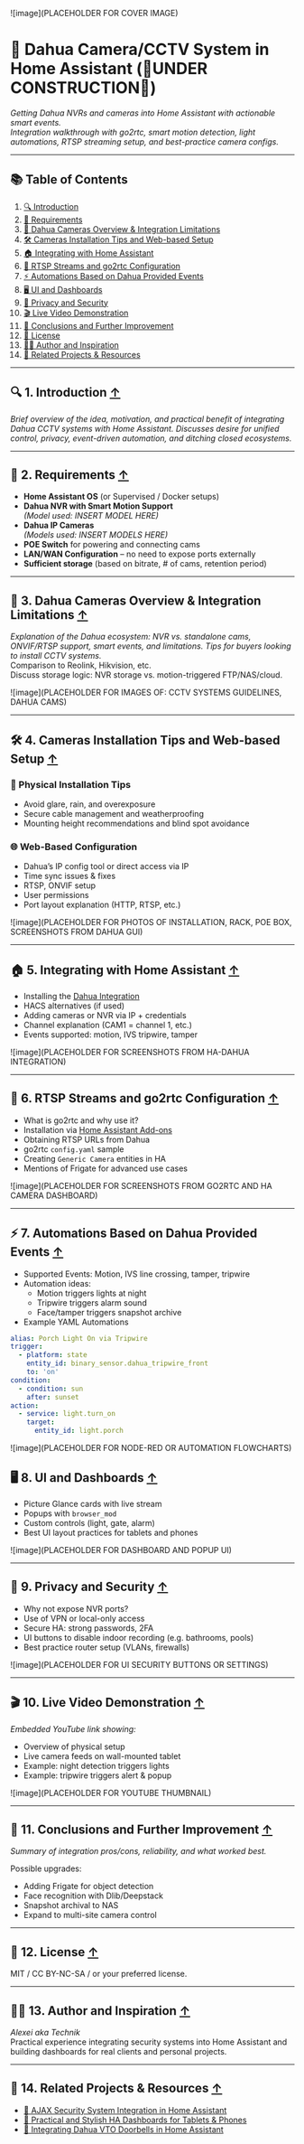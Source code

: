 
![image](PLACEHOLDER FOR COVER IMAGE)

# 🎥 Dahua Camera/CCTV System in Home Assistant (🚧UNDER CONSTRUCTION🚧)
_Getting Dahua NVRs and cameras into Home Assistant with actionable smart events.  
Integration walkthrough with go2rtc, smart motion detection, light automations, RTSP streaming setup, and best-practice camera configs._

---

## 📚 Table of Contents

1. [🔍 Introduction](#-1-introduction)  
2. [🧰 Requirements](#-2-requirements)  
3. [🧱 Dahua Cameras Overview & Integration Limitations](#-3-dahua-cameras-overview--integration-limitations)  
4. [🛠️ Cameras Installation Tips and Web-based Setup](#-4-cameras-installation-tips-and-web-based-setup)  
5. [🏠 Integrating with Home Assistant](#-5-integrating-with-home-assistant)  
6. [📡 RTSP Streams and go2rtc Configuration](#-6-rtsp-streams-and-go2rtc-configuration)  
7. [⚡ Automations Based on Dahua Provided Events](#-7-automations-based-on-dahua-provided-events)  
8. [🖥️ UI and Dashboards](#-8-ui-and-dashboards)  
9. [🔐 Privacy and Security](#-9-privacy-and-security)  
10. [🎬 Live Video Demonstration](#-10-live-video-demonstration)  
11. [🧩 Conclusions and Further Improvement](#-11-conclusions-and-further-improvement)  
12. [🪪 License](#-12-license)  
13. [👨‍💻 Author and Inspiration](#-13-author-and-inspiration)  
14. [🔗 Related Projects & Resources](#-14-related-projects--resources)  

---

## 🔍 1. Introduction [↑](#-table-of-contents)

_Brief overview of the idea, motivation, and practical benefit of integrating Dahua CCTV systems with Home Assistant. Discusses desire for unified control, privacy, event-driven automation, and ditching closed ecosystems._

---

## 🧰 2. Requirements [↑](#-table-of-contents)

- **Home Assistant OS** (or Supervised / Docker setups)
- **Dahua NVR with Smart Motion Support**  
  _(Model used: INSERT MODEL HERE)_
- **Dahua IP Cameras**  
  _(Models used: INSERT MODELS HERE)_
- **POE Switch** for powering and connecting cams
- **LAN/WAN Configuration** – no need to expose ports externally
- **Sufficient storage** (based on bitrate, # of cams, retention period)

---

## 🧱 3. Dahua Cameras Overview & Integration Limitations [↑](#-table-of-contents)

_Explanation of the Dahua ecosystem: NVR vs. standalone cams, ONVIF/RTSP support, smart events, and limitations. Tips for buyers looking to install CCTV systems._  
Comparison to Reolink, Hikvision, etc.  
Discuss storage logic: NVR storage vs. motion-triggered FTP/NAS/cloud.

![image](PLACEHOLDER FOR IMAGES OF: CCTV SYSTEMS GUIDELINES, DAHUA CAMS)

---

## 🛠️ 4. Cameras Installation Tips and Web-based Setup [↑](#-table-of-contents)

### 📍 Physical Installation Tips
- Avoid glare, rain, and overexposure
- Secure cable management and weatherproofing
- Mounting height recommendations and blind spot avoidance

### 🌐 Web-Based Configuration
- Dahua’s IP config tool or direct access via IP
- Time sync issues & fixes
- RTSP, ONVIF setup
- User permissions
- Port layout explanation (HTTP, RTSP, etc.)

![image](PLACEHOLDER FOR PHOTOS OF INSTALLATION, RACK, POE BOX, SCREENSHOTS FROM DAHUA GUI)

---

## 🏠 5. Integrating with Home Assistant [↑](#-table-of-contents)

- Installing the [Dahua Integration](https://www.home-assistant.io/integrations/dahua/)
- HACS alternatives (if used)
- Adding cameras or NVR via IP + credentials
- Channel explanation (CAM1 = channel 1, etc.)
- Events supported: motion, IVS tripwire, tamper

![image](PLACEHOLDER FOR SCREENSHOTS FROM HA-DAHUA INTEGRATION)

---

## 📡 6. RTSP Streams and go2rtc Configuration [↑](#-table-of-contents)

- What is go2rtc and why use it?
- Installation via [Home Assistant Add-ons](https://github.com/AlexxIT/go2rtc)
- Obtaining RTSP URLs from Dahua
- go2rtc `config.yaml` sample
- Creating `Generic Camera` entities in HA
- Mentions of Frigate for advanced use cases

![image](PLACEHOLDER FOR SCREENSHOTS FROM GO2RTC AND HA CAMERA DASHBOARD)

---

## ⚡ 7. Automations Based on Dahua Provided Events [↑](#-table-of-contents)

- Supported Events: Motion, IVS line crossing, tamper, tripwire
- Automation ideas:  
  - Motion triggers lights at night  
  - Tripwire triggers alarm sound  
  - Face/tamper triggers snapshot archive
- Example YAML Automations

```yaml
alias: Porch Light On via Tripwire
trigger:
  - platform: state
    entity_id: binary_sensor.dahua_tripwire_front
    to: 'on'
condition:
  - condition: sun
    after: sunset
action:
  - service: light.turn_on
    target:
      entity_id: light.porch
```

![image](PLACEHOLDER FOR NODE-RED OR AUTOMATION FLOWCHARTS)

## 🖥️ 8. UI and Dashboards [↑](#-table-of-contents)

- Picture Glance cards with live stream  
- Popups with `browser_mod`  
- Custom controls (light, gate, alarm)  
- Best UI layout practices for tablets and phones

![image](PLACEHOLDER FOR DASHBOARD AND POPUP UI)

---

## 🔐 9. Privacy and Security [↑](#-table-of-contents)

- Why not expose NVR ports?  
- Use of VPN or local-only access  
- Secure HA: strong passwords, 2FA  
- UI buttons to disable indoor recording (e.g. bathrooms, pools)  
- Best practice router setup (VLANs, firewalls)

![image](PLACEHOLDER FOR UI SECURITY BUTTONS OR SETTINGS)

---

## 🎬 10. Live Video Demonstration [↑](#-table-of-contents)

_Embedded YouTube link showing:_
- Overview of physical setup  
- Live camera feeds on wall-mounted tablet  
- Example: night detection triggers lights  
- Example: tripwire triggers alert & popup

![image](PLACEHOLDER FOR YOUTUBE THUMBNAIL)

---

## 🧩 11. Conclusions and Further Improvement [↑](#-table-of-contents)

_Summary of integration pros/cons, reliability, and what worked best._

Possible upgrades:
- Adding Frigate for object detection  
- Face recognition with Dlib/Deepstack  
- Snapshot archival to NAS  
- Expand to multi-site camera control

---

## 🪪 12. License [↑](#-table-of-contents)

MIT / CC BY-NC-SA / or your preferred license.

---

## 👨‍💻 13. Author and Inspiration [↑](#-table-of-contents)

_Alexei aka Technik_  
Practical experience integrating security systems into Home Assistant and building dashboards for real clients and personal projects.

---

## 🔗 14. Related Projects & Resources [↑](#-table-of-contents)

- [🔐 AJAX Security System Integration in Home Assistant](https://github.com/AlexeiakaTechnik/AJAX-Security-Integration-in-Home-Assistant)  
- [📱 Practical and Stylish HA Dashboards for Tablets & Phones](https://github.com/AlexeiakaTechnik/Practial-and-stylish-Home-Assistant-Dashboards-for-Tablets-and-Mobile-Phones)  
- [🚪 Integrating Dahua VTO Doorbells in Home Assistant](https://github.com/AlexeiakaTechnik/Integration-of-Dahua-VTOs-Doorbells-into-Home-Assistant-and-creating-UI-for-it)
